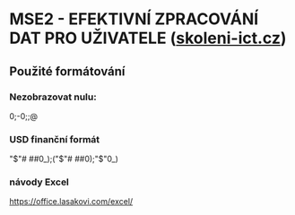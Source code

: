 # MSE2 - EFEKTIVNÍ ZPRACOVÁNÍ DAT PRO UŽIVATELE ([skoleni-ict.cz](https://www.skoleni-ict.cz/kurz/MS-Excel-efektivni-zpracovani-dat-pro-uzivatele-MSE2.aspx))

## Použité formátování

### Nezobrazovat nulu:
0;-0;;@

### USD finanční formát
"$"# ##0_);("$"# ##0);"$"0_)

### návody Excel
https://office.lasakovi.com/excel/
